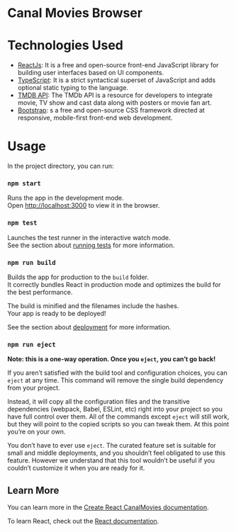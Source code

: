 # Canal Movies Browser

# Technologies Used

- [ReactJs](https://create-react-app.dev/): It is a free and open-source front-end JavaScript library for building user
  interfaces based on UI components.
- [TypeScript](https://www.typescriptlang.org/): It is a strict syntactical superset of JavaScript and adds optional
  static typing to the language.
- [TMDB API](https://developers.themoviedb.org/3/): The TMDb API is a resource for developers to integrate movie, TV
  show and cast data along with posters or movie fan art.
- [Bootstrap](https://getbootstrap.com/): s a free and open-source CSS framework directed at responsive, mobile-first
  front-end web development.

# Usage

In the project directory, you can run:

### `npm start`

Runs the app in the development mode.\
Open [http://localhost:3000](http://localhost:3000) to view it in the browser.

### `npm test`

Launches the test runner in the interactive watch mode.\
See the section about [running tests](https://facebook.github.io/create-react-app/docs/running-tests) for more
information.

### `npm run build`

Builds the app for production to the `build` folder.\
It correctly bundles React in production mode and optimizes the build for the best performance.

The build is minified and the filenames include the hashes.\
Your app is ready to be deployed!

See the section about [deployment](https://facebook.github.io/create-react-app/docs/deployment) for more information.

### `npm run eject`

**Note: this is a one-way operation. Once you `eject`, you can’t go back!**

If you aren’t satisfied with the build tool and configuration choices, you can `eject` at any time. This command will
remove the single build dependency from your project.

Instead, it will copy all the configuration files and the transitive dependencies (webpack, Babel, ESLint, etc)
right into your project so you have full control over them. All of the commands except `eject` will still work, but they
will point to the copied scripts so you can tweak them. At this point you’re on your own.

You don’t have to ever use `eject`. The curated feature set is suitable for small and middle deployments, and you
shouldn’t feel obligated to use this feature. However we understand that this tool wouldn’t be useful if you couldn’t
customize it when you are ready for it.

## Learn More

You can learn more in
the [Create React CanalMovies documentation](https://facebook.github.io/create-react-app/docs/getting-started).

To learn React, check out the [React documentation](https://reactjs.org/).
